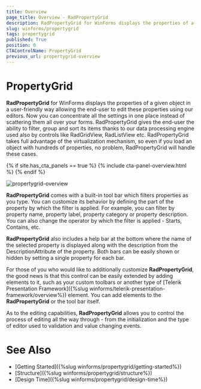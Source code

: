 ```yaml
---
title: Overview
page_title: Overview - RadPropertyGrid
description: RadPropertyGrid for WinForms displays the properties of a given object in a user-friendly way allowing the end-user to edit these properties using our editors.
slug: winforms/propertygrid
tags: propertygrid
published: True
position: 0
CTAControlName: PropertyGrid
previous_url: propertygrid-overview
---
```


# PropertyGrid

**RadPropertyGrid** for WinForms displays the properties of a given object in a user-friendly way allowing the end-user to edit these properties using our editors. Now you can concentrate all the settings in one place instead of scattering them all over your forms. RadPropertyGrid gives the end-user the ability to filter, group and sort its items thanks to our data processing engine used also by controls like RadGridView, RadListView etc. RadPropertyGrid takes full advantage of the virtualization mechanism, so even if you load an object with hundreds of properties, no problem, RadPropertyGrid will handle these cases.

{% if site.has_cta_panels == true %}
{% include cta-panel-overview.html %}
{% endif %}

![propertygrid-overview](images/propertygrid-overview.png)

**RadPropertyGrid** comes with a built-in tool bar which filters properties as you type. You can customize its behavior by defining the part of the property by which the filter is applied. For example, you can filter by property name, property label, property category or property description. You can also change the operator by which the filter is applied - Starts, Contains, etc.

**RadPropertyGrid** also includes a help bar at the bottom where the name of the selected property is displayed along with the description from the DescriptionAttribute of the property. Both bars can be easily shown or hidden by setting a single property for each bar.

For those of you who would like to additionally customize **RadPropertyGrid**, the good news is that this control can be easily extended by adding elements to it, such as your custom toolbars or another type of [Telerik Presentation Framework]({%slug winforms/telerik-presentation-framework/overview%})
element. You can add elements to the **RadPropertyGrid** or the tool bar itself.

As to the editing capabilities, **RadPropertyGrid** allows you to control the process of editing all the way through - from the initialization and the type of editor used to validation and value changing events.
        
# See Also

* [Getting Started]({%slug winforms/propertygrid/getting-started%})
* [Structure]({%slug winforms/propertygrid/structure%})
* [Design Time]({%slug winforms/propertygrid/design-time%})
